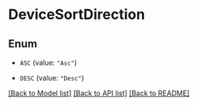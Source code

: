 # DeviceSortDirection

## Enum


* `ASC` (value: `"Asc"`)

* `DESC` (value: `"Desc"`)


[[Back to Model list]](../README.md#documentation-for-models) [[Back to API list]](../README.md#documentation-for-api-endpoints) [[Back to README]](../README.md)


